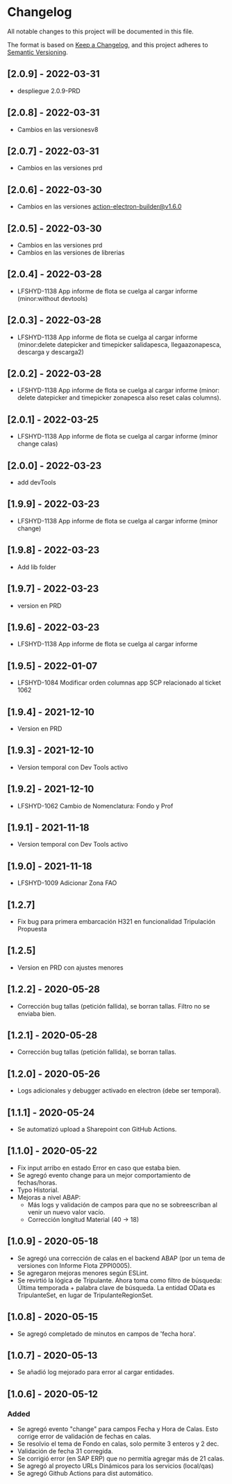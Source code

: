 # Changelog

All notable changes to this project will be documented in this file.

The format is based on [Keep a Changelog](https://keepachangelog.com/en/1.0.0/),
and this project adheres to [Semantic Versioning](https://semver.org/spec/v2.0.0.html).

## [2.0.9] - 2022-03-31

-   despliegue 2.0.9-PRD

## [2.0.8] - 2022-03-31

-   Cambios en las versionesv8

## [2.0.7] - 2022-03-31

-   Cambios en las versiones prd

## [2.0.6] - 2022-03-30

-   Cambios en las versiones action-electron-builder@v1.6.0

## [2.0.5] - 2022-03-30

-   Cambios en las versiones prd
-   Cambios en las versiones de librerias

## [2.0.4] - 2022-03-28

-   LFSHYD-1138 App informe de flota se cuelga al cargar informe (minor:without devtools)

## [2.0.3] - 2022-03-28

-   LFSHYD-1138 App informe de flota se cuelga al cargar informe (minor:delete datepicker and timepicker salidapesca, llegaazonapesca, descarga y descarga2)

## [2.0.2] - 2022-03-28

-   LFSHYD-1138 App informe de flota se cuelga al cargar informe (minor: delete datepicker and timepicker zonapesca also reset calas columns).

## [2.0.1] - 2022-03-25
-   LFSHYD-1138 App informe de flota se cuelga al cargar informe (minor change calas)

## [2.0.0] - 2022-03-23

-   add devTools

## [1.9.9] - 2022-03-23

-   LFSHYD-1138 App informe de flota se cuelga al cargar informe (minor change)

## [1.9.8] - 2022-03-23

-   Add lib folder

## [1.9.7] - 2022-03-23

-   version en PRD

## [1.9.6] - 2022-03-23

-   LFSHYD-1138 App informe de flota se cuelga al cargar informe

## [1.9.5] - 2022-01-07

-   LFSHYD-1084 Modificar orden columnas app SCP relacionado al ticket 1062

## [1.9.4] - 2021-12-10

-   Version en PRD

## [1.9.3] - 2021-12-10

-   Version temporal con Dev Tools activo

## [1.9.2] - 2021-12-10

-   LFSHYD-1062 Cambio de Nomenclatura: Fondo y Prof

## [1.9.1] - 2021-11-18

-   Version temporal con Dev Tools activo

## [1.9.0] - 2021-11-18

-   LFSHYD-1009 Adicionar Zona FAO

## [1.2.7]

-   Fix bug para primera embarcación H321 en funcionalidad Tripulación Propuesta

## [1.2.5]

-   Version en PRD con ajustes menores

## [1.2.2] - 2020-05-28

-   Corrección bug tallas (petición fallida), se borran tallas. Filtro no se enviaba bien.

## [1.2.1] - 2020-05-28

-   Corrección bug tallas (petición fallida), se borran tallas.

## [1.2.0] - 2020-05-26

-   Logs adicionales y debugger activado en electron (debe ser temporal).

## [1.1.1] - 2020-05-24

-   Se automatizó upload a Sharepoint con GitHub Actions.

## [1.1.0] - 2020-05-22

-   Fix input arribo en estado Error en caso que estaba bien.
-   Se agregó evento change para un mejor comportamiento de fechas/horas.
-   Typo Historial.
-   Mejoras a nivel ABAP:
    -   Más logs y validación de campos para que no se sobreescriban al venir un nuevo valor vacío.
    -   Corrección longitud Material (40 -> 18)

## [1.0.9] - 2020-05-18

-   Se agregó una corrección de calas en el backend ABAP (por un tema de versiones con Informe Flota ZPPI0005).
-   Se agregaron mejoras menores según ESLint.
-   Se revirtió la lógica de Tripulante. Ahora toma como filtro de búsqueda: Última temporada + palabra clave de búsqueda. La entidad OData es TripulanteSet, en lugar de TripulanteRegionSet.

## [1.0.8] - 2020-05-15

-   Se agregó completado de minutos en campos de 'fecha hora'.

## [1.0.7] - 2020-05-13

-   Se añadió log mejorado para error al cargar entidades.

## [1.0.6] - 2020-05-12

### Added

-   Se agregó evento "change" para campos Fecha y Hora de Calas. Esto corrige error de validación de fechas en calas.
-   Se resolvio el tema de Fondo en calas, solo permite 3 enteros y 2 dec.
-   Validación de fecha 31 corregida.
-   Se corrigió error (en SAP ERP) que no permitía agregar más de 21 calas.
-   Se agregó al proyecto URLs Dinámicos para los servicios (local/qas)
-   Se agregó Github Actions para dist automático.
